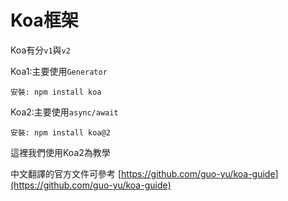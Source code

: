 # Koa框架

Koa有分`v1`與`v2`

Koa1:主要使用`Generator`

```text
安裝: npm install koa
```

Koa2:主要使用`async/await`

```text
安裝: npm install koa@2
```

這裡我們使用Koa2為教學

中文翻譯的官方文件可參考 [https://github.com/guo-yu/koa-guide](https://github.com/guo-yu/koa-guide)

